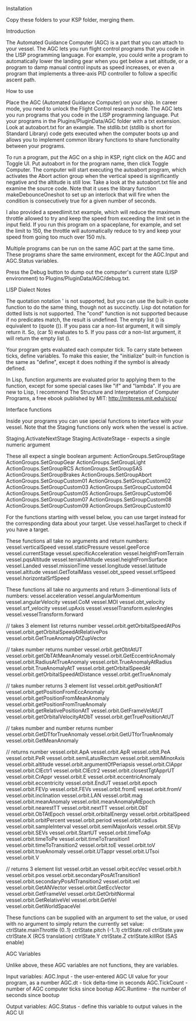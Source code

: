Installation

Copy these folders to your KSP folder, merging them.

Introduction

The Automated Guidance Computer (AGC) is a part that you can attach to your vessel. The AGC lets you run flight control programs that you code in the LISP programming language. For example, you could write a program to automatically lower the landing gear when you get below a set altitude, or a program to damp manual control inputs as speed increases, or even a program that implements a three-axis PID controller to follow a specific ascent path.

How to use

Place the AGC (Automated Guidance Computer) on your ship. In career mode, you need to unlock the Flight Control research node. The AGC lets you run programs that you code in the LISP programming language. Put your programs in the Plugins/PluginData/AGC folder with a txt extension. Look at autoabort.txt for an example. The stdlib.txt (stdlib is short for Standard Library) code gets executed when the computer boots up and allows you to implement common library functions to share functionality between your programs.

To run a program, put the AGC on a ship in KSP, right click on the AGC and Toggle UI. Put autoabort in for the program name, then click Toggle Computer. The computer will start executing the autoabort program, which activates the Abort action group when the vertical speed is significantly negative and the altitude is still low. Take a look at the autoabort.txt file and examine the source code. Note that it uses the library function makeDebounceOneshot to set up an interlock that will fire when the condition is consecutively true for a given number of seconds.

I also provided a speedlimit.txt example, which will reduce the maximum throttle allowed to try and keep the speed from exceeding the limit set in the input field. If you run this program on a spaceplane, for example, and set the limit to 150, the throttle will automatically reduce to try and keep your speed from going too much over 150 m/s.

Multiple programs can be run on the same AGC part at the same time. These programs share the same environment, except for the AGC.Input and AGC.Status variables.

Press the Debug button to dump out the computer's current state (LISP environment) to Plugins/PluginData/AGC/debug.txt.

LISP Dialect Notes

The quotation notation ' is not supported, but you can use the built-in quote function to do the same thing, though not as succinctly.
Lisp dot notation for dotted lists is not supported.
The "cond" function is not supported because if no predicates match, the result is undefined.
The empty list () is equivalent to (quote ()).
If you pass car a non-list argument, it will simply return it. So, (car 5) evaluates to 5.
If you pass cdr a non-list argument, it will return the empty list ().

Your program gets evaluated each computer tick. To carry state between ticks, define variables. To make this easier, the "initialize" built-in function is the same as "define", except it does nothing if the symbol is already defined.

In Lisp, function arguments are evaluated prior to applying them to the function, except for some special cases like "if" and "lambda". If you are new to Lisp, I recommend The Structure and Interpretation of Computer Programs, a free ebook published by MIT:
http://mitpress.mit.edu/sicp/

Interface functions

Inside your programs you can use special functions to interface with your vessel. Note that the Staging functions only work when the vessel is active.

Staging.ActivateNextStage
Staging.ActivateStage - expects a single numeric argument

These all expect a single boolean argument:
ActionGroups.SetGroupStage
ActionGroups.SetGroupGear
ActionGroups.SetGroupLight
ActionGroups.SetGroupRCS
ActionGroups.SetGroupSAS
ActionGroups.SetGroupBrakes
ActionGroups.SetGroupAbort
ActionGroups.SetGroupCustom01
ActionGroups.SetGroupCustom02
ActionGroups.SetGroupCustom03
ActionGroups.SetGroupCustom04
ActionGroups.SetGroupCustom05
ActionGroups.SetGroupCustom06
ActionGroups.SetGroupCustom07
ActionGroups.SetGroupCustom08
ActionGroups.SetGroupCustom09
ActionGroups.SetGroupCustom10

For the functions starting with vessel below, you can use target instead for the corresponding data about your target. Use vessel.hasTarget to check if you have a target.

These functions all take no arguments and return numbers:
vessel.verticalSpeed
vessel.staticPressure
vessel.geeForce
vessel.currentStage
vessel.specificAcceleration
vessel.heightFromTerrain
vessel.pqsAltitude
vessel.terrainAltitude
vessel.heightFromSurface
vessel.Landed
vessel.missionTime
vessel.longitude
vessel.latitude
vessel.altitude
vessel.GetTotalMass
vessel.obt_speed
vessel.srfSpeed
vessel.horizontalSrfSpeed

These functions all take no arguments and return 3-dimentional lists of numbers:
vessel.acceleration
vessel.angularMomentum
vessel.angularVelocity
vessel.CoM
vessel.MOI
vessel.obt_velocity
vessel.srf_velocity
vessel.upAxis
vessel.vesselTransform.eulerAngles
vessel.vesselTransform.forward

// takes 3 element list returns number
vessel.orbit.getOrbitalSpeedAtPos
vessel.orbit.getOrbitalSpeedAtRelativePos
vessel.orbit.GetTrueAnomalyOfZupVector

// takes number returns number
vessel.orbit.getObtAtUT
vessel.orbit.getObTAtMeanAnomaly
vessel.orbit.GetEccentricAnomaly
vessel.orbit.RadiusAtTrueAnomaly
vessel.orbit.TrueAnomalyAtRadius
vessel.orbit.TrueAnomalyAtT
vessel.orbit.getOrbitalSpeedAt
vessel.orbit.getOrbitalSpeedAtDistance
vessel.orbit.getTrueAnomaly

// takes number returns 3 element list
vessel.orbit.getPositionAtT
vessel.orbit.getPositionFromEccAnomaly
vessel.orbit.getPositionFromMeanAnomaly
vessel.orbit.getPositionFromTrueAnomaly
vessel.orbit.getRelativePositionAtT
vessel.orbit.GetFrameVelAtUT
vessel.orbit.getOrbitalVelocityAtObT
vessel.orbit.getTruePositionAtUT

// takes number and number returns number
vessel.orbit.GetDTforTrueAnomaly
vessel.orbit.GetUTforTrueAnomaly
vessel.orbit.GetMeanAnomaly

// returns number
vessel.orbit.ApA
vessel.orbit.ApR
vessel.orbit.PeA
vessel.orbit.PeR
vessel.orbit.semiLatusRectum
vessel.orbit.semiMinorAxis
vessel.orbit.altitude
vessel.orbit.argumentOfPeriapsis
vessel.orbit.ClAppr
vessel.orbit.ClEctr1
vessel.orbit.ClEctr2
vessel.orbit.closestTgtApprUT
vessel.orbit.CrAppr
vessel.orbit.E
vessel.orbit.eccentricAnomaly
vessel.orbit.eccentricity
vessel.orbit.EndUT
vessel.orbit.epoch
vessel.orbit.FEVp
vessel.orbit.FEVs
vessel.orbit.fromE
vessel.orbit.fromV
vessel.orbit.inclination
vessel.orbit.LAN
vessel.orbit.mag
vessel.orbit.meanAnomaly
vessel.orbit.meanAnomalyAtEpoch
vessel.orbit.nearestTT
vessel.orbit.nextTT
vessel.orbit.ObT
vessel.orbit.ObTAtEpoch
vessel.orbit.orbitalEnergy
vessel.orbit.orbitalSpeed
vessel.orbit.orbitPercent
vessel.orbit.period
vessel.orbit.radius
vessel.orbit.sampleInterval
vessel.orbit.semiMajorAxis
vessel.orbit.SEVp
vessel.orbit.SEVs
vessel.orbit.StartUT
vessel.orbit.timeToAp
vessel.orbit.timeToPe
vessel.orbit.timeToTransition1
vessel.orbit.timeToTransition2
vessel.orbit.toE
vessel.orbit.toV
vessel.orbit.trueAnomaly
vessel.orbit.UTappr
vessel.orbit.UTsoi
vessel.orbit.V

// returns 3 element list
vessel.orbit.an
vessel.orbit.eccVec
vessel.orbit.h
vessel.orbit.pos
vessel.orbit.secondaryPosAtTransition1
vessel.orbit.secondaryPosAtTransition2
vessel.orbit.vel
vessel.orbit.GetANVector
vessel.orbit.GetEccVector
vessel.orbit.GetFrameVel
vessel.orbit.GetOrbitNormal
vessel.orbit.GetRelativeVel
vessel.orbit.GetVel
vessel.orbit.GetWorldSpaceVel

These functions can be supplied with an argument to set the value, or used with no argument to simply return the currently set value:
ctrlState.mainThrottle (0..1)
ctrlState.pitch (-1..1)
ctrlState.roll
ctrlState.yaw
ctrlState.X (RCS translation)
ctrlState.Y
ctrlState.Z
ctrlState.killRot (SAS enable)

AGC Variables

Unlike above, these AGC variables are not functions, they are variables.

Input variables:
AGC.Input - the user-entered AGC UI value for your program, as a number
AGC.dt - tick delta-time in seconds
AGC.TickCount - number of AGC computer ticks since bootup
AGC.Runtime - the number of seconds since bootup

Output variables:
AGC.Status - define this variable to output values in the AGC UI